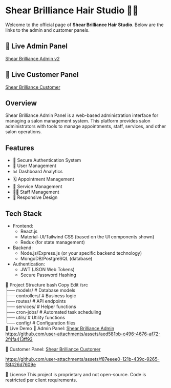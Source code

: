 # Shear Brilliance Hair Studio 💈✨

Welcome to the official page of **Shear Brilliance Hair Studio**. Below are the links to the admin and customer panels.

## 🚀 Live Admin Panel
[Shear Brilliance Admin v2](https://admin.orioniktechnologies.com/login)

## 🚀 Live Customer Panel
[Shear Brilliance Customer](https://shear-brilliance-web-lvqt.onrender.com)

## Overview
Shear Brilliance Admin Panel is a web-based administration interface for managing a salon management system. This platform provides salon administrators with tools to manage appointments, staff, services, and other salon operations.

## Features
- 🔐 Secure Authentication System
- 👥 User Management
- 📊 Dashboard Analytics
- 🗓️ Appointment Management
- 💄 Service Management
- 👩‍💼 Staff Management
- 📱 Responsive Design

## Tech Stack
- Frontend:
  - React.js
  - Material-UI/Tailwind CSS (based on the UI components shown)
  - Redux (for state management)
- Backend:
  - Node.js/Express.js (or your specific backend technology)
  - MongoDB/PostgreSQL (database)
- Authentication:
  - JWT (JSON Web Tokens)
  - Secure Password Hashing

📂 Project Structure
bash
Copy
Edit
/src  
  ├── models/        # Database models  
  ├── controllers/   # Business logic  
  ├── routes/        # API endpoints  
  ├── services/      # Helper functions  
  ├── cron-jobs/     # Automated task scheduling  
  ├── utils/         # Utility functions  
  └── config/        # Configuration files  
🚀 Live Demo
🔗 Admin Panel: [Shear Brilliance Admin](https://admin.orioniktechnologies.com/login)
https://github.com/user-attachments/assets/aed581bb-c496-4676-af72-2f4fa413ff93

🔗 Customer Panel: [Shear Brilliance Customer](https://shear-brilliance-web-lvqt.onrender.com)

https://github.com/user-attachments/assets/f87eeee0-121b-439c-9265-f8f426d7609e

📜 License
This project is proprietary and not open-source. Code is restricted per client requirements.


